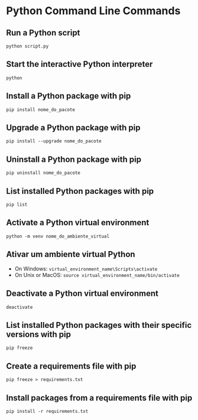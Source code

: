 # Python Command Line Commands

## Run a Python script
`python script.py`

## Start the interactive Python interpreter
`python`

## Install a Python package with pip
`pip install nome_do_pacote`

## Upgrade a Python package with pip
`pip install --upgrade nome_do_pacote`

## Uninstall a Python package with pip
`pip uninstall nome_do_pacote`

## List installed Python packages with pip
`pip list`

## Activate a Python virtual environment
`python -m venv nome_do_ambiente_virtual`

## Ativar um ambiente virtual Python
- On Windows: `virtual_environment_name\Scripts\activate`
- On Unix or MacOS: `source virtual_environment_name/bin/activate`

## Deactivate a Python virtual environment
`deactivate`

## List installed Python packages with their specific versions with pip
`pip freeze`

## Create a requirements file with pip
`pip freeze > requirements.txt`

## Install packages from a requirements file with pip
`pip install -r requirements.txt`

